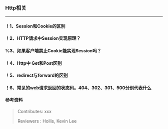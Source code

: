 ### Http相关

---

#### ！1、Session和Cookie的区别


#### ！2、HTTP请求中Session实现原理？


#### %3、如果客户端禁止Cookie能实现Session吗？


#### ！4、Http中 Get和Post区别


#### ！5、redirect与forward的区别


#### ！6、常见的web请求返回的状态码。404、302、301、500分别代表什么


#### 参考资料


>Contributes: xxx
>
>Reviewers : Hollis, Kevin Lee
